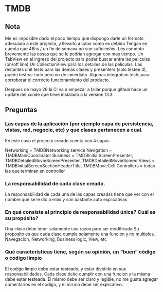 # TMDB

## Nota
Me es imposible dado el poco tiempo que dispongo darle un formato adecuado a este projecto, y llevarlo a cabo como es debido
Tengan en cuenta que 48hs / un fin de semana no son suficientes.
Les comento brevemente las cosas que se le podrian agregar con mas tiempo.
Un TabView en el ingreso del projecto para poder buscar entre las peliculas (on/off line)
Un CollectionView para los detalles de las peliculas.
Las restantes unit tests para las demas clases y presenters (solo testee 3), puedo testear todo pero no de inmediato.
Algunas integration tests para corroborar el correcto funcionamiento del producto.

Despues de mayo 26 la CI va a empezar a fallar porque github hace un update del xcode que tiene instalado a la version 13.3

## Preguntas

### Las capas de la aplicación (por ejemplo capa de persistencia, vistas, red, negocio, etc) y qué clases pertenecen a cual.

En este caso el projecto creado cuenta con 4 capas

Networking = TMDBNetworking service
Navigation = TMDBMainCoordinator
Business = TMDBInitialScreenPresenter, TMDBDetailedMovieScreenPresenter, TMDBDetailedMovieScreen
Views = TMDBInitialScreenSectionHeaderTitle, TMDBMovieCell
Controllers = todas las que terminan en controller

### La responsabilidad de cada clase creada.

La responsabilidad de cada una de las capas creadas tiene que ver con el nombre que se le dio a ellas y son bastante auto explicativas

### En qué consiste el principio de responsabilidad única? Cuál es su propósito?

Una clase debe tener solamente una razon para ser modificada
Su proposito es que cada clase cumpla solamente una funcion y no multiples.
Navegacion, Networking, Business logic, View, etc

### Qué características tiene, según su opinión, un “buen” código o código limpio
 
 El codigo limpio debe estar testeado, y estar dividido en sus responsabilidades.
 Cada clase debe cumplir con una funcion y la misma debe estar testeada.
 El mismo debe ser claro y legible, no me gusta agregar comentarios en el codigo, y el mismo debe ser explicativo.
 
 
